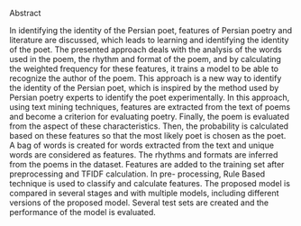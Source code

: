Abstract

In identifying the identity of the Persian poet, features of Persian poetry and literature are discussed, which leads to
learning and identifying the identity of the poet. The presented approach deals with the analysis of the words used in the
poem, the rhythm and format of the poem, and by calculating the weighted frequency for these features, it trains a
model to be able to recognize the author of the poem. This approach is a new way to identify the identity of the Persian
poet, which is inspired by the method used by Persian poetry experts to identify the poet experimentally. In this
approach, using text mining techniques, features are extracted from the text of poems and become a criterion for
evaluating poetry. Finally, the poem is evaluated from the aspect of these characteristics. Then, the probability is
calculated based on these features so that the most likely poet is chosen as the poet. A bag of words is created for words
extracted from the text and unique words are considered as features. The rhythms and formats are inferred from the
poems in the dataset. Features are added to the training set after preprocessing and TFIDF calculation. In pre-
processing, Rule Based technique is used to classify and calculate features. The proposed model is compared in several
stages and with multiple models, including different versions of the proposed model. Several test sets are created and the
performance of the model is evaluated.
